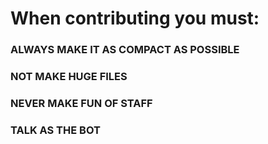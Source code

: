# When contributing you must:
### ALWAYS MAKE IT AS COMPACT AS POSSIBLE
### NOT MAKE HUGE FILES
### NEVER MAKE FUN OF STAFF
### TALK AS THE BOT
